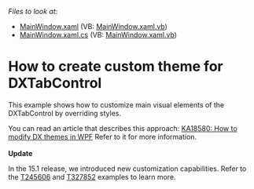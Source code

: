 <!-- default file list -->
*Files to look at*:

* [MainWindow.xaml](./CS/WpfApplication1/MainWindow.xaml) (VB: [MainWindow.xaml.vb](./VB/WpfApplication1/MainWindow.xaml.vb))
* [MainWindow.xaml.cs](./CS/WpfApplication1/MainWindow.xaml.cs) (VB: [MainWindow.xaml.vb](./VB/WpfApplication1/MainWindow.xaml.vb))
<!-- default file list end -->
# How to create custom theme for DXTabControl


<p>This example shows how to customize main visual elements of the DXTabControl by overriding styles. </p>
<p>You can read an article that describes this approach: <a href="https://www.devexpress.com/Support/Center/p/KA18580">KA18580: How to modify DX themes in WPF</a> Refer to it for more information.<br><br><strong>Update</strong></p>
<p>In the 15.1 release, we introduced new customization capabilities. Refer to the <a href="https://www.devexpress.com/Support/Center/p/T245606">T245606</a> and <a href="https://www.devexpress.com/Support/Center/p/T327852">T327852</a> examples to learn more.</p>

<br/>


